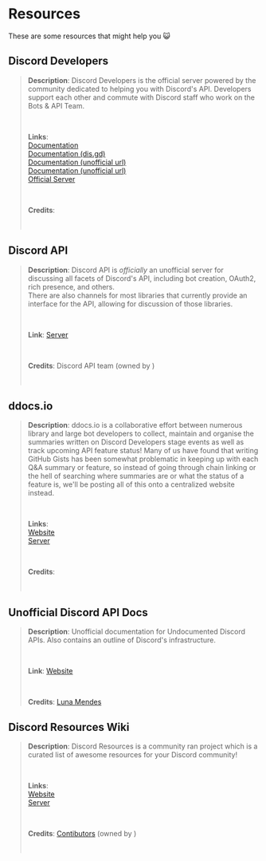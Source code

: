 # Resources

These are some resources that might help you 😺

## Discord Developers

> **Description**: Discord Developers is the official server powered by
> the community dedicated to helping you with Discord's API.
> Developers support each other and commute with Discord staff who work
> on the Bots & API Team.
>
> <br>
>
> **Links**:\
> [Documentation](https://discord.gg/discord-developers)\
> [Documentation (dis.gd)](https://dis.gd/docs)\
> [Documentation (unofficial url)](https://discord.dev)\
> [Documentation (unofficial url)](https://discordapi.com)\
> [Official Server](https://discord.gg/discord-developers)
>
> <br>
>
> **Credits**: <user id="github:discord"></user>
>
> <br>
>
> <server id="discord-developers"></server>

## Discord API

> **Description**: Discord API is *officially* an unofficial server for
> discussing all facets of Discord's API, including bot creation, OAuth2,
> rich presence, and others.\
> There are also channels for most libraries that currently provide an
> interface for the API, allowing for discussion of those libraries.
>
> <br>
>
> **Link**: [Server](https://discord.gg/discord-api)
>
> <br>
>
> **Credits**: Discord API team (owned by <user id="80088516616269824"></user>)
>
> <br>
>
> <server id="discord-api"></server>

## ddocs.io

> **Description**: ddocs.io is a collaborative effort between numerous library
> and large bot developers to collect, maintain and organise the summaries
> written on Discord Developers stage events as well as track upcoming
> API feature status! Many of us have found that writing GitHub Gists
> has been somewhat problematic in keeping up with each Q&A summary or
> feature, so instead of going through chain linking or the hell of
> searching where summaries are or what the status of a feature is,
> we'll be posting all of this onto a centralized website instead.
>
> <br>
>
> **Links**:\
> [Website](https://ddocs.io)\
> [Server](https://discord.gg/HzJfeuUM5h)
>
> <br>
>
> **Credits**: <user id="github:discord-docs"></user>
>
> <br>
>
> <server id="HzJfeuUM5h"></server>

## Unofficial Discord API Docs

> **Description**: Unofficial documentation for Undocumented Discord APIs.
> Also contains an outline of Discord's infrastructure.
>
> <br>
>
> **Link**: [Website](https://luna.gitlab.io/discord-unofficial-docs)
>
> <br>
>
> **Credits**: [Luna Mendes](https://l4.pm/)

## Discord Resources Wiki

> **Description**: Discord Resources is a community ran project which is a
> curated list of awesome resources for your Discord community!
>
> <br>
>
> **Links**:\
> [Website](https://discordresources.com)\
> [Server](https://discord.gg/AJX6cVWeJg)
>
> <br>
>
> **Credits**: [Contibutors](https://discordresources.com/contribution#contributors) (owned by <user id="755792681313108018"></user>)
>
> <br>
>
> <server id="AJX6cVWeJg"></server>
